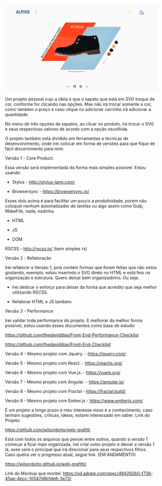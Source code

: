 ![alt text](https://github.com/wilsonbrito/web-grafitti/blob/master/0.png)

Um projeto pessoal cujo a ideia é que o sapato que está em SVG troque de cor, conforme for clicando nas opções. Mas não irá trocar somente a cor, como também o preço e caso clique no adicionar carrinho irá adicionar a quantidade. 

No menu de três opções de sapatos, ao clicar no produto, irá trocar o SVG e seus respectivos valores de acordo com a opção escolhida. 

O projeto também está dividido em ferramentas e técnicas de desenvolvimento, onde irei colocar em forma de versões para que fique de fácil discernimento para mim. 

Versão 1 - Core Product.

Essa versão será implementada da forma mais simples possível. Estou usando: 

- Stylus - http://stylus-lang.com/

- Browsersync - https://browsersync.io/

Esses dois acima é para facilitar um pouco a produtividade, porém não coloquei nenhum automatizador de tarefas ou algo assim como Gulp, MakeFile, nada, nadinha. 

- HTML

- JS

- DOM

RSCSS - http://rscss.io/ (bem simples rs)

Versão 2 - Refatoração

Irei refatorar a Versão 1, pois contém formas que foram feitas que não estou gostando, exemplo, estou inserindo o SVG direto no HTML e está feio na organização e estrutura. Quero deixar bem organizadinho. Ou seja:

- Irei dedicar o esforço para deixar da forma que acredito que seja melhor utilizando RSCSS. 

- Refatorar HTML e JS também. 

Versão 3 - Performance

Irei validar toda performance do projeto. E melhorar da melhor forma possível, estou usando esses documentos como base de estudo:

https://github.com/thedaviddias/Front-End-Performance-Checklist

https://github.com/thedaviddias/Front-End-Checklist

Versão 4 - Mesmo projeto com Jquery. - https://jquery.com/

Versão 5 - Mesmo projeto com React. - https://reactjs.org/

Versão 6 - Mesmo projeto com Vue.js. - https://vuejs.org/

Versão 7 - Mesmo projeto com Angular. - https://angular.io/

Versão 8 - Mesmo projeto com Fractal - https://fractal.build/

Versão 9 - Mesmo projeto com Ember.js - https://www.emberjs.com/

É um projeto a longo prazo e meu interesse nisso é o conhecimento, caso tenham sugestões, criticas, ideias, estarei interessado em saber. Link do Projeto: 

https://github.com/wilsonbrito/web-grafitti

Está com todos os arquivos que pensei entre outros, quando a versão 1 começar a ficar mais organizada, irei criar outro projeto e deixar a versão 1 lá, esse será o principal que irá direcionar para seus respectivos filhos. Caso queira ver o progresso atual, segue link. (EM ANDAMENTO)

https://wilsonbrito.github.io/web-grafitti/

Link do Mockup que montei: https://xd.adobe.com/spec/484292b0-f738-45ae-4ecc-10547d8b1de6-3e73/
